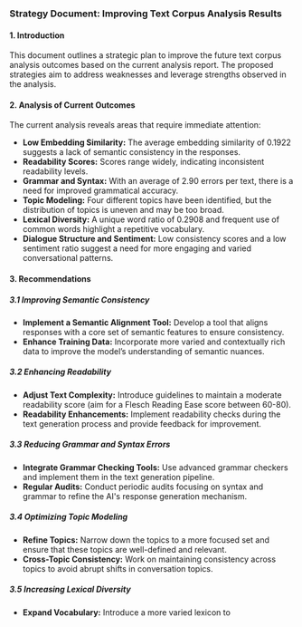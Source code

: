 ### Strategy Document: Improving Text Corpus Analysis Results

#### 1. Introduction
This document outlines a strategic plan to improve the future text corpus analysis outcomes based on the current analysis report. The proposed strategies aim to address weaknesses and leverage strengths observed in the analysis.

#### 2. Analysis of Current Outcomes
The current analysis reveals areas that require immediate attention:
- **Low Embedding Similarity:** The average embedding similarity of 0.1922 suggests a lack of semantic consistency in the responses.
- **Readability Scores:** Scores range widely, indicating inconsistent readability levels.
- **Grammar and Syntax:** With an average of 2.90 errors per text, there is a need for improved grammatical accuracy.
- **Topic Modeling:** Four different topics have been identified, but the distribution of topics is uneven and may be too broad.
- **Lexical Diversity:** A unique word ratio of 0.2908 and frequent use of common words highlight a repetitive vocabulary.
- **Dialogue Structure and Sentiment:** Low consistency scores and a low sentiment ratio suggest a need for more engaging and varied conversational patterns.

#### 3. Recommendations

##### 3.1 Improving Semantic Consistency
- **Implement a Semantic Alignment Tool:** Develop a tool that aligns responses with a core set of semantic features to ensure consistency.
- **Enhance Training Data:** Incorporate more varied and contextually rich data to improve the model’s understanding of semantic nuances.

##### 3.2 Enhancing Readability
- **Adjust Text Complexity:** Introduce guidelines to maintain a moderate readability score (aim for a Flesch Reading Ease score between 60-80).
- **Readability Enhancements:** Implement readability checks during the text generation process and provide feedback for improvement.

##### 3.3 Reducing Grammar and Syntax Errors
- **Integrate Grammar Checking Tools:** Use advanced grammar checkers and implement them in the text generation pipeline.
- **Regular Audits:** Conduct periodic audits focusing on syntax and grammar to refine the AI's response generation mechanism.

##### 3.4 Optimizing Topic Modeling
- **Refine Topics:** Narrow down the topics to a more focused set and ensure that these topics are well-defined and relevant.
- **Cross-Topic Consistency:** Work on maintaining consistency across topics to avoid abrupt shifts in conversation topics.

##### 3.5 Increasing Lexical Diversity
- **Expand Vocabulary:** Introduce a more varied lexicon to